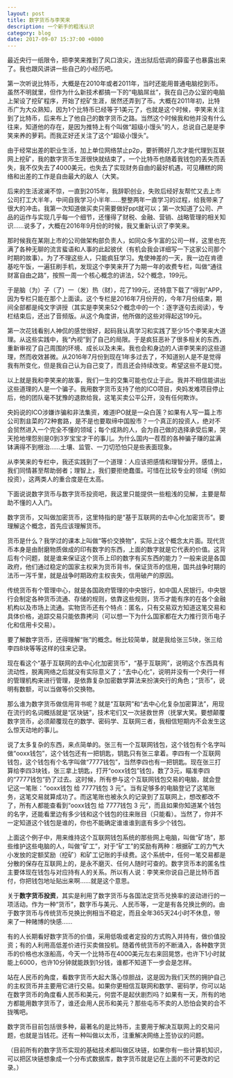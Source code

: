 ```yaml
---
layout: post
title: 数字货币与李笑来
description: 一个新手的粗浅认识
category: blog
date: 2017-09-07 15:37:00 +0800
---
```



最近央行一纸限令，把李笑来推到了风口浪尖，连出狱后低调的薛蛮子也暴露出来了。我也跟风讲讲一些自己的小经历吧。

第一次听说比特币，大概是在2010年或者2011年，当时还能用普通电脑挖到币。虽然不明就里，但作为什么新技术都搞一下的“电脑屌丝”，我在自己办公室的电脑上架设了挖矿程序，开始了挖矿生涯，居然还弄到了币。大概在2011年初，比特币广为大众熟知，因为1个比特币已经等于1美元了，也就是这个时候，李笑来关注到了比特币，后来布上了他自己的数字货币之路。当然这个时候我和他并没有什么往来，知道他的存在，是因为推特上有个叫做“超级小馒头”的人，总说自己是是李笑来养的萝莉。而我正好还关注了这个“超级小馒头”。

由于经常出差的职业生活，加上单位网络禁止p2p，要折腾好几次才能代理到互联网上挖矿，我的数字货币生涯很快就结束了，一个比特币也随着我钱包的丢失而丢失，我不仅失去了4000美元，也失去了实现财务自由的最好机遇，可见糟糕的网络和出差的工作是自由最大的敌人（大笑。

后来的生活波澜不惊，一直到2015年，我辞职创业，失败后经好友帮忙又去上市公司打工大半年，中间自我学习小半年……整整两年一直学习的过程，给我带来了很大的冲击。我第一次知道做买卖只需要做好ppt就可以；第一次知道了公司、产品的运作与实现几乎每一个细节，还懂得了财税、金融、营销、战略管理的相关知识……说多了，大概在2016年9月份的时候，我又重新认识了李笑来。

那时候我在某刚上市的公司做架构部负责人，如同众多乍富的公司一样，这里也充满了各种无聊的流言蜚语和人事的此起彼伏（有机会我会详细写一下这家公司那个时期的故事）。为了不理这些人，只能疯狂学习。鬼使神差的一天，我一边在肯德基吃午饭，一遍狂刷手机，发现这个李笑来开了为期一年的收费专栏，叫做“通往财富自由之路”，按照一周一个核心概念的讲法，52个概念，199元。

于是脑（为）子（了）一（发）热（财），花了199元，还特意下载了“得到”APP，因为专栏只能在那个上面读。这个专栏是2016年7月份开的，今年7月份结束，期间全部都是纯文字讲授（其实是李笑来52个概念中的一个：逐字逐句去阅读），专栏结束后，还出了音频版。从这个角度讲，他所做的这些对得起这199元。

第一次花钱看别人神侃的感觉很好，起码我认真学习和实践了至少15个李笑来大道理。从这些实践中，我“內视”到了自己的局限。于是疯狂恶补了很多相关的东西，重新审视了自己周围的环境、成长以及未来。我也会和身边的人讲李笑来的这些道理，然而收效甚微。从2016年7月份到现在1年多过去了，不知道别人是不是觉得我有所变化，但是我自己认为自己变了，而且还会持续改变。希望这些不是幻觉。

以上就是我和李笑来的故事，我们一生的交集可能也仅止于此。我并不相信能讲出这些道理的人是一个骗子。我用数字货币支持了他的ICO项目，央妈发难项目停止后，他的团队毫不犹豫的退款给我，这笔买卖公平公开，没有任何欺诈。

央妈说的ICO涉嫌诈骗和非法集资，难道IPO就是一朵白莲？如果有人写一篇上市公司割韭菜的72种套路，是不是也要取缔中国股市？一个真正的投资人，绝对不会贸然进入一个完全不懂的领域；每个成熟的人，会为自己做的选择承受后果，哭天抢地埋怨别是0到3岁宝宝才干的事儿。为什么国内一茬茬的各种骗子赚的盆满钵满得不到根治……土壤、监管、一刀切恐怕只是些表面现象。

从李笑来的专栏中，我还实践到了一个道理：人应该把感情和理智分开。感情上，我们同情甚至帮助弱者；理智上，我们要拒绝蠢蛋。可惜在比较专业的领域（例如投资），这两类人的重合度是在太高。

下面说说数字货币与数字货币投资吧，我这里只能提供一些粗浅的见解，主要是帮助不懂的人入门。

数字货币，又叫做加密货币，这里特指的是“基于互联网的去中心化加密货币”。要理解这个概念，首先应该理解货币。

货币是什么？我学过的课本上叫做“等价交换物”，实际上这个概念太片面。现代货币本身是由耐磨物质做成的印有数字的东西，上面的数字就是它代表的价值。这背后有个问题，就是谁来保证这个货币上印的数字有买东西的能力？一般来说是各国政府，他们通过稳定的国家主权来为货币背书，保证货币的信用，国共战争时期的法币一泻千里，就是战争时期政府主权丧失，信用破产的原因。

传统货币有个管理中心，就是各国政府管理的中央银行，如中国人民银行。中央银行会制定各种货币流通、存储的规则，依靠这些规则，货币才能有序的在各个金融机构以及市场上流通。实物货币还有个特点：匿名，只有交易双方知道这笔交易和具体价格，追踪交易只能依靠拷问（可以想一下为什么国家都在大力推行货币电子化和信用卡交易）。

要了解数字货币，还得理解“账”的概念。帐比较简单，就是我给张三5块，张三给李四8块等等这样的往来记录。

现在看这个“基于互联网的去中心化加密货币”，“基于互联网”，说明这个东西具有流动性，脱离网络之后就没有实际意义了；“去中心化”，说明并没有一个央行一样的管理机构来进行管理，是依靠复杂加密数学算法来扮演央行的角色；“货币”，说明有数额，可以当做等价交换物。

那么谁为数字货币做信用背书呢？就是“互联网”和“去中心化复杂加密算法”，用现在流行的名词概括就是“区块链”，技术宅们又一次拯救世界（抚掌大笑。要想颠覆数字货币，必须颠覆现在的数学、密码学、互联网三者，我相信短期内不会发生这么惊天动地的事儿。

说了太多复杂的东西，来点简单的。张三有一个互联网钱包，这个钱包有个名字叫做“ooxx钱包”，这个钱包还有一把钥匙，钥匙只有张三拿着。李四有一个互联网钱包，这个钱包有个名字叫做“7777钱包”，当然李四也有一把钥匙。现在张三打算给李四3块钱，张三拿上钥匙，打开“ooxx钱包”钱包，数了3元，瞄准李四的“7777钱包”扔了过去。这时候，所有参与这个互联网钱包交易的电脑，就会登记这一笔账：“ooxx钱包 给 7777钱包 3 元”。当有足够多的电脑登记了这笔账务，这笔交易就算成功了。而这笔账也被永久的记录到了互联网上，想改都改不了，所有人都能查看到“ooxx钱包 给 7777钱包 3 元”，而且如果你知道某个钱包的名字，还能看里边有多少钱和这个钱包的往来账目（只能看）。当然了，你并不一定知道这个钱包是谁的，你也不能确定谁谁谁到底有多少个钱包。

上面这个例子中，用来维持这个互联网钱包系统的那些网上电脑，叫做“矿场”，那些维护这些电脑的人，叫做“矿工”，对于“矿工”的奖励有两种：根据矿工的力气大小发放的定额奖励（挖矿）和矿工记账的手续费。这个系统中，任何一笔交易都是分散的保存在互联网上的，是永不磨灭、任何人随时可查的。数字货币本的匿名性主要体现在钱包与对应持有人的关系。所以有人说：李笑来你说自己是比特币首付，你把钱包地址贴出来啊……就是这个意思。

关于**数字货币投资**，其实是利用了数字货币与各国法定货币兑换率的波动进行的一项活动。作为一种“货币”，数字币与美元、人民币等，一定是有各兑换比例的。由于数字货币与传统货币兑换比例相当不稳定，而且全年365天24小时不休息，带来了一种赌博的快感……

有的人长期看好数字货币的价值，采用低吸或者定投的方式购入并持有，做价值投资；有的人利用高低差价进行买卖做投机。随着传统货币的不断涌入，各种数字货币的价格也水涨船高，今天一个比特币在4000美元左右来回晃悠，也许下1小时就能上6000，也许10分钟就能跌到1分钱，谁都不知道下一步会是怎样。

站在人民币的角度，看数字货币大起大落心惊胆战，这是因为我们天然的拥护自己的主权货币并主要用它进行交易。如果你更相信互联网和数学、密码学，你可以站在数字货币的角度看人民币和美元，何尝不是起伏剧烈吗？如果有一天，所有的地方都能用数字货币了，谁还会用人民币和美元？那些屯币不卖的人恐怕会笑的合不拢嘴吧。

数字货币目前包括很多种，最著名的是比特币，主要用于解决互联网上的交易问题，也就是当钱花。还有一种叫做以太币，注重解决网络上签协议的问题。

（目前所有的数字货币实现的基础技术都叫做区块链，如果你有一些计算机知识，可以把区块链想象成一个分布式数据库，数字货币就是记在上面的不可更改的记录。）